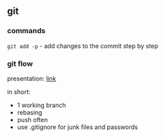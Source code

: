 ## git

### commands

`git add -p` - add changes to the commit step by step

### git flow

presentation: [link](https://app.box.com/s/bqjga7o99az81fij1xm1)

in short:
* 1 working branch
* rebasing
* push often
* use .gitignore for junk files and passwords
